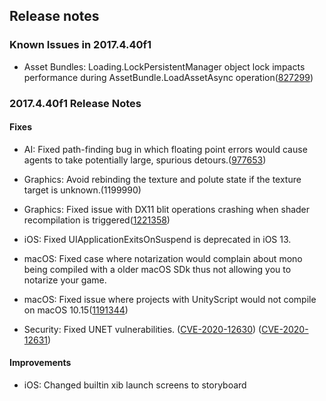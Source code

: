 ## Release notes

### Known Issues in 2017.4.40f1

-   Asset Bundles: Loading.LockPersistentManager object lock impacts performance during AssetBundle.LoadAssetAsync operation([827299](https://issuetracker.unity3d.com/issues/loading-dot-lockpersistentmanager-object-lock-impacts-performance-during-assetbundle-dot-loadassetasync-operation))

### 2017.4.40f1 Release Notes

#### Fixes

-   AI: Fixed path-finding bug in which floating point errors would cause agents to take potentially large, spurious detours.([977653](https://issuetracker.unity3d.com/issues/navmeshpath-sometimes-returns-bad-paths-when-using-obstacle-carving))

-   Graphics: Avoid rebinding the texture and polute state if the texture target is unknown.(1199990)

-   Graphics: Fixed issue with DX11 blit operations crashing when shader recompilation is triggered([1221358](https://issuetracker.unity3d.com/issues/editor-crashes-on-constantbuffersd3d11base-setbuiltincbconstant-when-creating-a-new-standart-surface-shader))

-   iOS: Fixed UIApplicationExitsOnSuspend is deprecated in iOS 13.

-   macOS: Fixed case where notarization would complain about mono being compiled with a older macOS SDk thus not allowing you to notarize your game.

-   macOS: Fixed issue where projects with UnityScript would not compile on macOS 10.15([1191344](https://issuetracker.unity3d.com/issues/macos-empty-error-appears-in-the-console-window-when-certain-files-are-present-in-the-project-with-macos-catalina))

-   Security: Fixed UNET vulnerabilities. ([CVE-2020-12630](/security/UNITY-SEC-2143)) ([CVE-2020-12631](/security/UNITY-SEC-2143))

#### Improvements

-   iOS: Changed builtin xib launch screens to storyboard

